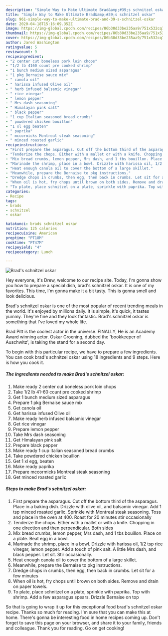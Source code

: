 ```yaml
---
description: "Simple Way to Make Ultimate Brad&amp;#39;s schnitzel oskar"
title: "Simple Way to Make Ultimate Brad&amp;#39;s schnitzel oskar"
slug: 961-simple-way-to-make-ultimate-brad-and-39-s-schnitzel-oskar
date: 2020-04-18T15:16:09.352Z
image: https://img-global.cpcdn.com/recipes/86b30d33be235aa9/751x532cq70/brads-schnitzel-oskar-recipe-main-photo.jpg
thumbnail: https://img-global.cpcdn.com/recipes/86b30d33be235aa9/751x532cq70/brads-schnitzel-oskar-recipe-main-photo.jpg
cover: https://img-global.cpcdn.com/recipes/86b30d33be235aa9/751x532cq70/brads-schnitzel-oskar-recipe-main-photo.jpg
author: Jared Washington
ratingvalue: 5
reviewcount: 9
recipeingredient:
- "2 center cut boneless pork loin chops"
- "1/2 lb 4160 count pre cooked shrimp"
- "1 bunch medium sized asparagus"
- "1 pkg Bernaise sauce mix"
- " canola oil"
- " harissa infused Olive oil"
- " herb infused balsamic vinegar"
- " rice vinegar"
- " lemon pepper"
- " Mrs dash seasoning"
- " Himalayan pink salt"
- " black pepper"
- "1 cup Italian seasoned bread crumbs"
- " powdered chicken bouillon"
- "1 xl egg beaten"
- " paprika"
- " mccormicks Montreal steak seasoning"
- " minced roasted garlic"
recipeinstructions:
- "First prepare the asparagus. Cut off the bottom third of the asparagus. Place in a baking dish. Drizzle with olive oil, and balsamic vinegar. Add 1 tsp minced roasted garlic. Sprinkle with Montreal steak seasoning. Toss and place in the oven at 400. Roast for 20 minutes stir occasionally"
- "Tenderize the chops. Either with a mallet or with a knife. Chopping in one direction and then perpendicular. Both sides"
- "Mix bread crumbs, lemon pepper, Mrs dash, and 1 tbs bouillon. Place on a plate. Beat egg in a bowl."
- "Marinade the shrimp, place in a bowl. Drizzle with harissa oil, 1/2 tsp rice vinegar, lemon pepper. Add a touch of pink salt. A little Mrs dash, and black pepper. Let sit. Stir occasionally."
- "Heat enough canola oil to cover the bottom of a large skillet."
- "Meanwhile, prepare the Bernaise to pkg instructions."
- "Dredge chops in crumbs, then egg, then back in crumbs. Let sit for a few minutes"
- "When oil is hot, fry chops until brown on both sides. Remove and drain on paper towels."
- "To plate, place schnitzel on a plate, sprinkle with paprika. Top with shrimp. Add a few asparagus spears. Drizzle Bernaise on top"
categories:
- Recipe
tags:
- brads
- schnitzel
- oskar

katakunci: brads schnitzel oskar 
nutrition: 125 calories
recipecuisine: American
preptime: "PT18M"
cooktime: "PT47M"
recipeyield: "4"
recipecategory: Lunch

---
```



![Brad&#39;s schnitzel oskar](https://img-global.cpcdn.com/recipes/86b30d33be235aa9/751x532cq70/brads-schnitzel-oskar-recipe-main-photo.jpg)

Hey everyone, it's Drew, welcome to our recipe site. Today, I'm gonna show you how to prepare a special dish, brad&#39;s schnitzel oskar. It is one of my favorites. This time, I'm gonna make it a bit tasty. This is gonna smell and look delicious.

Brad&#39;s schnitzel oskar is one of the most popular of recent trending meals in the world. It's enjoyed by millions daily. It is simple, it's quick, it tastes yummy. They're fine and they look fantastic. Brad&#39;s schnitzel oskar is something that I've loved my whole life.

Brad Pitt is the coolest actor in the universe. FINALLY, He is an Academy Award winning actor. Oskar Groening, dubbed the &#39;bookkeeper of Auschwitz&#39;, is taking the stand for a second day.


To begin with this particular recipe, we have to prepare a few ingredients. You can cook brad&#39;s schnitzel oskar using 18 ingredients and 9 steps. Here is how you cook it.

<!--inarticleads1-->

##### The ingredients needed to make Brad&#39;s schnitzel oskar:

1. Make ready 2 center cut boneless pork loin chops
1. Take 1/2 lb 41-60 count pre cooked shrimp
1. Get 1 bunch medium sized asparagus
1. Prepare 1 pkg Bernaise sauce mix
1. Get  canola oil
1. Get  harissa infused Olive oil
1. Make ready  herb infused balsamic vinegar
1. Get  rice vinegar
1. Prepare  lemon pepper
1. Take  Mrs dash seasoning
1. Get  Himalayan pink salt
1. Prepare  black pepper
1. Make ready 1 cup Italian seasoned bread crumbs
1. Take  powdered chicken bouillon
1. Get 1 xl egg, beaten
1. Make ready  paprika
1. Prepare  mccormicks Montreal steak seasoning
1. Get  minced roasted garlic




<!--inarticleads2-->

##### Steps to make Brad&#39;s schnitzel oskar:

1. First prepare the asparagus. Cut off the bottom third of the asparagus. Place in a baking dish. Drizzle with olive oil, and balsamic vinegar. Add 1 tsp minced roasted garlic. Sprinkle with Montreal steak seasoning. Toss and place in the oven at 400. Roast for 20 minutes stir occasionally
1. Tenderize the chops. Either with a mallet or with a knife. Chopping in one direction and then perpendicular. Both sides
1. Mix bread crumbs, lemon pepper, Mrs dash, and 1 tbs bouillon. Place on a plate. Beat egg in a bowl.
1. Marinade the shrimp, place in a bowl. Drizzle with harissa oil, 1/2 tsp rice vinegar, lemon pepper. Add a touch of pink salt. A little Mrs dash, and black pepper. Let sit. Stir occasionally.
1. Heat enough canola oil to cover the bottom of a large skillet.
1. Meanwhile, prepare the Bernaise to pkg instructions.
1. Dredge chops in crumbs, then egg, then back in crumbs. Let sit for a few minutes
1. When oil is hot, fry chops until brown on both sides. Remove and drain on paper towels.
1. To plate, place schnitzel on a plate, sprinkle with paprika. Top with shrimp. Add a few asparagus spears. Drizzle Bernaise on top




So that is going to wrap it up for this exceptional food brad&#39;s schnitzel oskar recipe. Thanks so much for reading. I'm sure that you can make this at home. There's gonna be interesting food in home recipes coming up. Don't forget to save this page on your browser, and share it to your family, friends and colleague. Thank you for reading. Go on get cooking!
